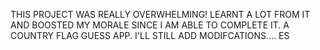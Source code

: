 THIS PROJECT WAS REALLY OVERWHELMING! LEARNT A LOT FROM IT AND BOOSTED MY MORALE SINCE I AM ABLE TO COMPLETE IT. A COUNTRY FLAG GUESS APP. I'LL STILL ADD MODIFCATIONS.... ES